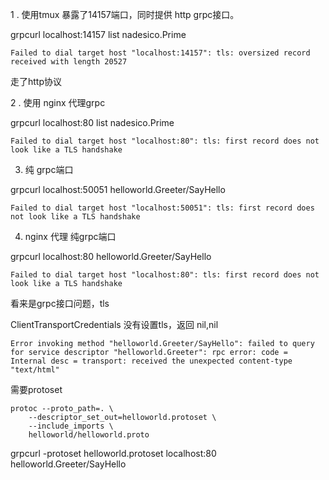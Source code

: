 
1 . 使用tmux 暴露了14157端口，同时提供 http grpc接口。

grpcurl localhost:14157 list nadesico.Prime

```
Failed to dial target host "localhost:14157": tls: oversized record received with length 20527
```

走了http协议


2 . 使用 nginx 代理grpc

grpcurl localhost:80 list nadesico.Prime

```
Failed to dial target host "localhost:80": tls: first record does not look like a TLS handshake
```

3. 纯 grpc端口

grpcurl localhost:50051 helloworld.Greeter/SayHello

```
Failed to dial target host "localhost:50051": tls: first record does not look like a TLS handshake
```

4. nginx 代理 纯grpc端口

grpcurl localhost:80 helloworld.Greeter/SayHello


```
Failed to dial target host "localhost:80": tls: first record does not look like a TLS handshake
```

看来是grpc接口问题，tls

ClientTransportCredentials 没有设置tls，返回 nil,nil

```
Error invoking method "helloworld.Greeter/SayHello": failed to query for service descriptor "helloworld.Greeter": rpc error: code = Internal desc = transport: received the unexpected content-type "text/html"
```

需要protoset

```
protoc --proto_path=. \
    --descriptor_set_out=helloworld.protoset \
    --include_imports \
    helloworld/helloworld.proto
```


grpcurl -protoset helloworld.protoset localhost:80 helloworld.Greeter/SayHello
